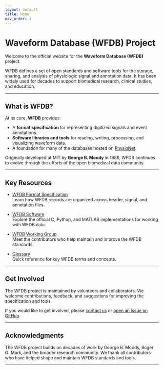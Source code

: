 ```yaml
---
layout: default
title: Home
nav_order: 1
---
```


# Waveform Database (WFDB) Project

Welcome to the official website for the **Waveform Database (WFDB)** project.

WFDB defines a set of open standards and software tools for the storage, sharing, and analysis of physiologic signal and annotation data. It has been widely used for decades to support biomedical research, clinical studies, and education.

---

## What is WFDB?

At its core, **WFDB** provides:

- A **format specification** for representing digitized signals and event annotations.
- **Software libraries and tools** for reading, writing, processing, and visualizing waveform data.
- A foundation for many of the databases hosted on [PhysioNet](https://physionet.org/).

Originally developed at MIT by **George B. Moody** in 1989, WFDB continues to evolve through the efforts of the open biomedical data community.

---

## Key Resources

- [WFDB Format Specification](spec/file-structure)  
  Learn how WFDB records are organized across header, signal, and annotation files.

- [WFDB Software](software/)  
  Explore the official C, Python, and MATLAB implementations for working with WFDB data.

- [WFDB Working Group](working-group)  
  Meet the contributors who help maintain and improve the WFDB standards.

- [Glossary](glossary)  
  Quick reference for key WFDB terms and concepts.

---

## Get Involved

The WFDB project is maintained by volunteers and collaborators. We welcome contributions, feedback, and suggestions for improving the specification and tools.

If you would like to get involved, please [contact us](https://physionet.org/about/#contact_us) or [open an issue on GitHub](https://github.com/wfdb/wfdb.github.io/issues).

---

## Acknowledgments

The WFDB project builds on decades of work by George B. Moody, Roger G. Mark, and the broader research community.  We thank all contributors who have helped shape and maintain WFDB standards and tools.

---
